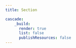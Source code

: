 ```yaml
---
title: Section

cascade:
    _build:
      render: true
      list: false
      publishResources: false
---
```

